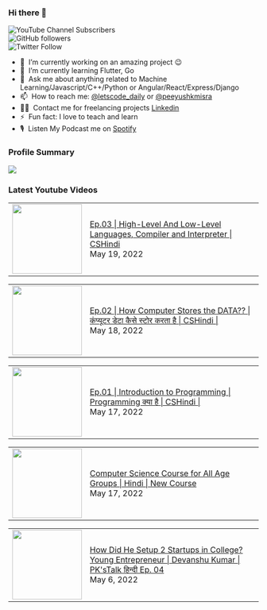 ### Hi there 👋

![YouTube Channel Subscribers](https://img.shields.io/youtube/channel/subscribers/UCgmk1KXmrHXt_DO0kScyVmQ?style=social)  
![GitHub followers](https://img.shields.io/github/followers/misrapk?style=social)  
![Twitter Follow](https://img.shields.io/twitter/follow/peeyushkmisra?style=social)

- 🔭 &nbsp;I’m currently working on an amazing project :wink:
- 🌱 &nbsp;I’m currently learning Flutter, Go
- 💬 &nbsp;Ask me about anything related to Machine Learning/Javascript/C++/Python or Angular/React/Express/Django
- 📫 &nbsp;How to reach me: [@letscode_daily](https://www.instagram.com/letscode_daily/) or [@peeyushkmisra](https://www.instagram.com/peeyushkmisra/)
- 👨‍💻 &nbsp;Contact me for freelancing projects [Linkedin](https://www.linkedin.com/in/peeyushkmisra/)
- ⚡ &nbsp;Fun fact: I love to teach and learn
- 🎙 &nbsp;Listen My Podcast me on [Spotify](https://open.spotify.com/show/5HlTHA4yxnj56N1klajpQc)

### Profile Summary

![](https://github-profile-summary-cards.vercel.app/api/cards/profile-details?username=misrapk&theme=dracula)

### Latest Youtube Videos

<!-- YOUTUBE:START --><table><tr><td><a href="https://www.youtube.com/watch?v=FmYU16l24eA"><img width="140px" src="https://i.ytimg.com/vi/FmYU16l24eA/mqdefault.jpg"></a></td>
<td><a href="https://www.youtube.com/watch?v=FmYU16l24eA">Ep.03 | High-Level And Low-Level Languages, Compiler and Interpreter | CSHindi</a><br/>May 19, 2022</td></tr></table>
<table><tr><td><a href="https://www.youtube.com/watch?v=4LDlnM9EVyY"><img width="140px" src="https://i.ytimg.com/vi/4LDlnM9EVyY/mqdefault.jpg"></a></td>
<td><a href="https://www.youtube.com/watch?v=4LDlnM9EVyY">Ep.02 | How Computer Stores the DATA?? |  कंप्यूटर डेटा कैसे स्टोर करता है | CSHindi |</a><br/>May 18, 2022</td></tr></table>
<table><tr><td><a href="https://www.youtube.com/watch?v=pa3EQYi4LJk"><img width="140px" src="https://i.ytimg.com/vi/pa3EQYi4LJk/mqdefault.jpg"></a></td>
<td><a href="https://www.youtube.com/watch?v=pa3EQYi4LJk">Ep.01 | Introduction to Programming |  Programming क्या है | CSHindi |</a><br/>May 17, 2022</td></tr></table>
<table><tr><td><a href="https://www.youtube.com/watch?v=og6Q2h2XsCQ"><img width="140px" src="https://i.ytimg.com/vi/og6Q2h2XsCQ/mqdefault.jpg"></a></td>
<td><a href="https://www.youtube.com/watch?v=og6Q2h2XsCQ">Computer Science Course for All Age Groups | Hindi | New Course</a><br/>May 17, 2022</td></tr></table>
<table><tr><td><a href="https://www.youtube.com/watch?v=HS-4HmwnrDE"><img width="140px" src="https://i.ytimg.com/vi/HS-4HmwnrDE/mqdefault.jpg"></a></td>
<td><a href="https://www.youtube.com/watch?v=HS-4HmwnrDE">How Did He Setup 2 Startups in College? Young Entrepreneur | Devanshu Kumar | PK&#39;sTalk हिन्दी Ep. 04</a><br/>May 6, 2022</td></tr></table>
<!-- YOUTUBE:END -->
